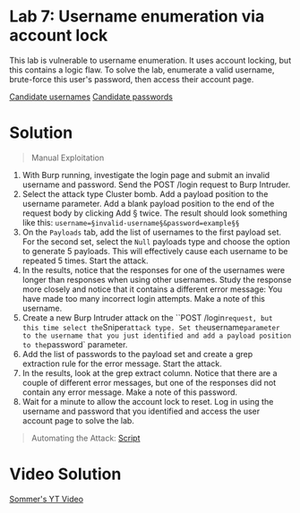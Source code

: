 # Lab 7: Username enumeration via account lock

This lab is vulnerable to username enumeration. It uses account locking, but this contains a logic flaw. To solve the lab, enumerate a valid username, brute-force this user's password, then access their account page.

[Candidate usernames](https://portswigger.net/web-security/authentication/auth-lab-usernames)
[Candidate passwords](https://portswigger.net/web-security/authentication/auth-lab-passwords)

# Solution
> Manual Exploitation
1. With Burp running, investigate the login page and submit an invalid username and password. Send the POST /login request to Burp Intruder.
2. Select the attack type Cluster bomb. Add a payload position to the username parameter. Add a blank payload position to the end of the request body by clicking Add § twice. The result should look something like this: `username=§invalid-username§&password=example§§`
3. On the `Payloads` tab, add the list of usernames to the first payload set. For the second set, select the `Null` payloads type and choose the option to generate 5 payloads. This will effectively cause each username to be repeated 5 times. Start the attack.
4. In the results, notice that the responses for one of the usernames were longer than responses when using other usernames. Study the response more closely and notice that it contains a different error message: You have made too many incorrect login attempts. Make a note of this username.
5. Create a new Burp Intruder attack on the ``POST /login` request, but this time select the `Sniper` attack type. Set the `username` parameter to the username that you just identified and add a payload position to the `password` parameter.
6. Add the list of passwords to the payload set and create a grep extraction rule for the error message. Start the attack.
7. In the results, look at the grep extract column. Notice that there are a couple of different error messages, but one of the responses did not contain any error message. Make a note of this password.
8. Wait for a minute to allow the account lock to reset. Log in using the username and password that you identified and access the user account page to solve the lab.

> Automating the Attack: [Script](https://github.com/darshannn10/PortSwiggers-Web-Sec-Academy/blob/main/Authentication/lab-07/auth-lab-07.py)

# Video Solution
[Sommer's YT Video](https://youtu.be/BoA-ms_h3HY)

